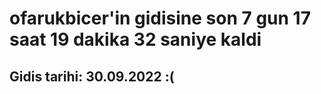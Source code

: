 # ofarukbicer'in gidisine son 7 gun 17 saat 19 dakika 32 saniye kaldi

## Gidis tarihi: 30.09.2022 :(